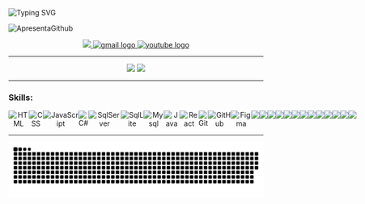 <img  src="https://readme-typing-svg.herokuapp.com?color=%23F79E5D&size=40&center=true&width=1084&height=200&lines=Seja+Bem+Vindo+ao+Meu+Perfil!" alt="Typing SVG"/>

![ApresentaGithub](https://user-images.githubusercontent.com/80166983/158165007-59d6451d-7163-4207-a712-cf459c9faac5.png)

<p align="center">
  <a href="https://www.linkedin.com/in/alyson-subrim/" target="_blank">
    <img src="https://img.icons8.com/fluency/240/000000/linkedin.png" width="50" />
  </a>
  <a href="mailto:alyson.subrim2002@gmail.com" target="_blank">
      <img src="https://img.icons8.com/fluent/240/000000/gmail.png" alt="gmail logo" width="50">
  </a>
  <a href="https://wa.me/qr/O7C3WBODEO4MP1" target="_blank">
      <img src="https://img.icons8.com/color/480/000000/whatsapp--v1.png" alt="youtube logo" width="50">
  </a>
</p>

 ---
<div align="center">
  <img  height="180em" src="https://github-readme-stats.vercel.app/api?username=Alyson02&show_icons=true&theme=gruvbox&include_all_commits=true&count_private=true">
  <img  height="180em" src="https://github-readme-stats.vercel.app/api/top-langs/?username=Alyson02&layout=compact&theme=gruvbox">
</div>

 ---
### Skills:


<!-- Badges from: https://github.com/alexandresanlim/Badges4-README.md-Profile -->
<p align="center" style="display: flex;">
  <img src="https://img.shields.io/badge/html5%20-%23E34F26.svg?&style=for-the-badge&logo=html5&logoColor=white" alt="HTML"/>
  <img src="https://img.shields.io/badge/css3%20-%231572B6.svg?&style=for-the-badge&logo=css3&logoColor=white" alt="CSS"/>
  <img src="https://img.shields.io/badge/javascript%20-%23323330.svg?&style=for-the-badge&logo=javascript&logoColor=%23F7DF1E" alt="JavaScript"/>
  <img src="https://img.shields.io/badge/C%23-239120?style=for-the-badge&logo=c-sharp&logoColor=white" alt="C#"/>
  <img src="https://img.shields.io/badge/figma%20-%23F24E1E.svg?&style=for-the-badge&logo=figma&logoColor=white" alt="SqlServer"/>
  <img src="https://img.shields.io/badge/SQLite-07405E?style=for-the-badge&logo=sqlite&logoColor=white" alt="SqlLite"/>
  <img src="https://img.shields.io/badge/MySQL-005C84?style=for-the-badge&logo=mysql&logoColor=white" alt="Mysql"/>
  <img src="https://img.shields.io/badge/java-%23ED8B00.svg?&style=for-the-badge&logo=java&logoColor=white" alt="Java"/>
  <img src="https://img.shields.io/badge/React-20232A?style=for-the-badge&logo=react&logoColor=61DAFB" alt="React"/>
  <img src="https://img.shields.io/badge/git%20-%23F05033.svg?&style=for-the-badge&logo=git&logoColor=white" alt="Git"/>
  <img src="https://img.shields.io/badge/github%20-%23121011.svg?&style=for-the-badge&logo=github&logoColor=white" alt="GitHub"/>
  <img src="https://img.shields.io/badge/figma%20-%23F24E1E.svg?&style=for-the-badge&logo=figma&logoColor=white" alt="Figma"/>
  <img src="https://img.shields.io/badge/.NET-512BD4?style=for-the-badge&logo=dotnet&logoColor=white">
  <img src="https://img.shields.io/badge/Bootstrap-563D7C?style=for-the-badge&logo=bootstrap&logoColor=white">
  <img src="https://img.shields.io/badge/jQuery-0769AD?style=for-the-badge&logo=jquery&logoColor=white">
  <img src="https://img.shields.io/badge/Spring-6DB33F?style=for-the-badge&logo=spring&logoColor=white">
  <img src="https://img.shields.io/badge/gradle-02303A?style=for-the-badge&logo=gradle&logoColor=white">
  <img src="https://img.shields.io/badge/microsoft%20azure-0089D6?style=for-the-badge&logo=microsoft-azure&logoColor=white">
  <img src="https://img.shields.io/badge/Android-3DDC84?style=for-the-badge&logo=android&logoColor=white">
  <img src="https://img.shields.io/badge/Windows-0078D6?style=for-the-badge&logo=windows&logoColor=white">
  <img src="https://img.shields.io/badge/Visual_Studio-5C2D91?style=for-the-badge&logo=visual%20studio&logoColor=white">
  <img src="https://img.shields.io/badge/Android_Studio-3DDC84?style=for-the-badge&logo=android-studio&logoColor=white">
  <img src="https://img.shields.io/badge/PHP-777BB4?style=for-the-badge&logo=php&logoColor=white">
  <img src="https://img.shields.io/badge/Adobe-Photoshop-31A8FF?style=for-the-badge&logo=Adobe-Photoshop&labelColor=0a446b&logoWidth=15">
  <img src="https://img.shields.io/badge/gimp-5C5543?style=for-the-badge&logo=gimp&logoColor=white">
</p>
 
 ---
 
![Snake animation](https://github.com/Alyson02/Alyson02/blob/output/github-contribution-grid-snake.svg)   


